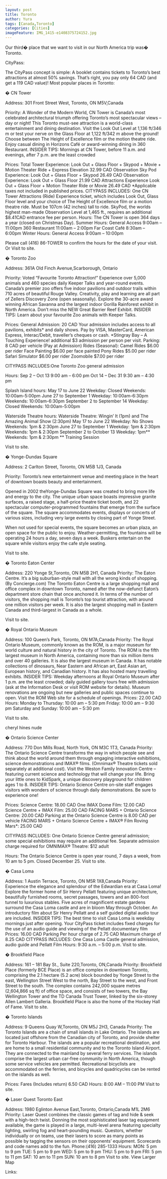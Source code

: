 ```yaml
---
layout: post
title: Toronto
author: Yura
tags: [Canada,Toronto]
categories: [Cities]
imageFeature: IMG_1415-e1408375724152.jpg
---
```


  Our third� place that we want to visit in our North America trip was� Toronto. 



  CityPass:



  The CityPass concept is simple: A booklet contains tickets to Toronto’s<!--more--> best attractions at almost 50% savings. That’s right, you pay only 64 CAD (and get a 119 CAD value)! Most popular places in Toronto:



  � CN Tower



  Address: 301 Front Street West, Toronto, ON M5V,Canada



  Priority:   A Wonder of the Modern World, CN Tower is Canada’s most celebrated architectural triumph offering Toronto’s most spectacular views – day or night! This Toronto must-see attraction is a world-class entertainment and dining destination. Visit the Look Out Level at 1,136 ft/346 m or test your nerve on the Glass Floor at 1,122 ft/342 m above the ground! Choose between The Height of Excellence film or the motion theatre ride. Enjoy casual dining in Horizons Café or award-winning dining in 360 Restaurant. INSIDER TIPS: Mornings at CN Tower, before 11 a.m. and evenings, after 7 p.m. are the least crowded



  Prices: Total Tower Experience: Look Out + Glass Floor + Skypod + Movie + Motion Theater Ride + Express Elevation 32.99 CAD Observation Sky Pod Experience: Look Out + Glass Floor + Skypod 26.49 CAD Observation Experience: Look Out + Glass Floor 21.99 CAD Attractions Experience Look Out + Glass Floor + Motion Theater Ride or Movie 26.49 CAD *Applicable taxes not included in published prices. CITYPASS INCLUDES: One CN Tower Attractions (Ride) Experience ticket, which includes Look Out, Glass Floor level and your choice of The Height of Excellence film or a motion theatre ride. Must be 107cm (42 inches) tall to ride. SkyPod, the worlds highest man-made Observation Level at 1,465 ft., requires an additional $8.41CAD entrance fee per person. Hours: The CN Tower is open 364 days a year (closed on Christmas Day). Summer Hours: General Access 9:00am – 11:00pm 360 Restaurant 11:00am – 2:00pm Far Coast Café 8:30am – 6:00pm Winter Hours: General Access 9:00am – 10:00pm



  Please call (416) 86-TOWER to confirm the hours for the date of your visit. Or Visit to site.



  � Toronto Zoo



  Address: 361A Old Finch Avenue,Scarborough, Ontario



  Priority:   Voted “Favourite Toronto Attraction!” Experience over 5,000 animals and 460 species daily Keeper Talks and year-round events. Canada’s premier zoo offers five indoor pavilions and outdoor trails within 710 acres of beautiful Rouge Valley. Creativity, play and learning are all part of Zellers Discovery Zone (open seasonally). Explore the 30-acre award winning African Savanna and the largest indoor Gorilla Rainforest exhibit in North America. Don’t miss the NEW Great Barrier Reef Exhibit. INSIDER TIPS: Learn about your favourite Zoo animals with Keeper Talks.



  Prices: General Admission: 20 CAD Your admission includes access to all pavilions, exhibits* and daily shows. Pay by VISA, MasterCard, American Express, Interac/Debit, traveller’s cheques or cash. *Stingray Bay – A Touching Experience! additional $3 admission per person per visit. Parking: 8 CAD per vehicle (Pay at Admission) Rides (Seasonal): Camel Rides $6.00 per rider Face Painting $6.00 per face painted Pony Rides $5.00 per rider Safari Simulator $6.00 per rider Zoomobile $7.00 per rider



  CITYPASS INCLUDES:One Toronto Zoo general admission



  Hours: Sep 2 – Oct 13 9:00 am – 6:00 pm Oct 14 – Dec 31 9:30 am – 4:30 pm



  Splash Island hours: May 17 to June 22 Weekday: Closed Weekends: 10:00am-5:00pm June 27 to September 1 Weekday: 10:00am-6:30pm Weekends: 10:00am-6:30pm September 2 to September 14 Weekday: Closed Weekends: 10:00am-5:00pm



  Waterside Theatre hours: Waterside Theatre: Wingin’ It (1pm) and The Amazing Animal Show (2:30pm) May 17 to June 22 Weekday: No Shows Weekends: 1pm & 2:30pm June 27 to September 1 Weekday: 1pm & 2:30pm Weekends: 1pm & 2:30pm September 2 to October 13 Weekday: 1pm** Weekends: 1pm & 2:30pm ** Training Session



  Visit to site.



  � Yonge-Dundas Square



  Address: 2 Carlton Street, Toronto, ON M5B 1J3, Canada



  Priority:  Toronto’s new entertainment venue and meeting place in the heart of downtown boasts beauty and entertainment.



  Opened in 2002 theYonge-Dundas Square was created to bring more life and energy to the city. The unique urban space boasts impressive granite surfaces, a raised stage, a half-price theatre ticket booth, and 22 spectacular computer-programmed fountains that emerge from the surface of the square. The square accommodates events, displays or concerts of various sizes, including very large events by closing part of Yonge Street.



  When not used for special events, the square becomes an urban plaza, an open space for the public to enjoy. Weather-permitting, the fountains will be operating 24 hours a day, seven days a week. Buskers entertain on the square while visitors enjoy the cafe style seating.



  Visit to site.



  � Toronto Eaton Center



  Address: 220 Yonge St,Toronto, ON M5B 2H1, Canada Priority:   The Eaton Centre. It’s a big suburban-style mall with all the wrong kinds of shopping.(By Concierge.com) The Toronto Eaton Centre is a large shopping mall and office complex in downtown Toronto, named after the now-defunct Eaton’s department store chain that once anchored it. In terms of the number of visitors, the shopping mall is Toronto’s top tourist attraction, with around one million visitors per week. It is also the largest shopping mall in Eastern Canada and third-largest in Canada as a whole.



  Visit to site.



  � Royal Ontario Museum



  Address: 100 Queen’s Park, Toronto, ON M7A,Canada Priority:  The Royal Ontario Museum, commonly known as the ROM, is a major museum for world culture and natural history in the city of Toronto. The ROM is the fifth largest museum in North America, containing more than six million items and over 40 galleries. It is also the largest museum in Canada. It has notable collections of dinosaurs, Near Eastern and African art, East Asian art, European history, and Canadian history. It has also hosted many travelling exhibits. INSIDER TIPS: Weekday afternoons at Royal Ontario Museum after 1 p.m. are the least crowded; daily guided gallery tours free with admission (ask at the Information Desk or visit ROM website for details). Museum renovations are ongoing but new galleries and public spaces continue to open. Visit the ROM Web site for a schedule of openings. Prices: 22.00 CAD Hours: Monday to Thursday: 10:00 am – 5:30 pm Friday: 10:00 am – 9:30 pm Saturday and Sunday: 10:00 am – 5:30 pm



  Visit to site.



  cheryl hines nude



  � Ontario Science Center



  Address: 770 Don Mills Road, North York, ON M3C 1T3, Canada Priority:  The Ontario Science Centre transforms the way in which people see and think about the world around them through engaging interactive exhibitions, science demonstrations and IMAX® films. (Omnimax® Theatre tickets sold separately at additional cost). Visit the Weston Family Innovation Centre – featuring current science and technology that will change your life. Bring your little ones to KidSpark, a unique discovery playground for children ages 1 to 8. INSIDER TIPS: Ontario Science Centre on-site staff engages visitors with wonders of science through daily demonstrations. Be sure to experience one!



  Prices: Science Centre: 18.00 CAD One IMAX Dome Film: 12.00 CAD Science Centre + IMAX Film: 25.00 CAD FACING MARS + Ontario Science Centre: 20.00 CAD Parking at the Ontario Science Centre is 8.00 CAD per vehicle FACING MARS + Ontario Science Centre + IMAX® Film Roving Mars*: 25.00 CAD



  CITYPASS INCLUDES: One Ontario Science Centre general admission; some special exhibitions may require an additional fee. Separate admission charge required for OMNIMAX® Theatre: $12 adult



  Hours: The Ontario Science Centre is open year round, 7 days a week, from 10 am to 5 pm. Closed December 25. Visit to site.



  � Casa Loma



  Address: 1 Austin Terrace, Toronto, ON M5R 1X8,Canada Priority:  Experience the elegance and splendour of the Edwardian era at Casa Loma! Explore the former home of Sir Henry Pellatt featuring unique architecture, beautifully furnished rooms, secret passages, towers and an 800-foot tunnel to luxurious stables. Five acres of magnificent estate gardens surround the Casa Loma castle and are in bloom May through October. An introductory film about Sir Henry Pellatt and a self guided digital audio tour are included. INSIDER TIPS: The best time to visit Casa Loma is weekday mornings just after opening. Your CityPass ticket includes fixed charges for the use of an audio guide and viewing of the Pellatt documentary film Prices: 16.00 CAD Parking Per hour charge of 2.75 CAD Maximum charge of 8.25 CAD CITYPASS INCLUDES: One Casa Loma Castle general admission, audio guide and Pellatt Film Hours: 9:30 a.m. – 5:00 p.m. Visit to site.



  � Brookfield Place



  Address: 161 – 181 Bay St., Suite 220,Toronto, ON,Canada Priority:  Brookfield Place (formerly BCE Place) is an office complex in downtown Toronto, comprising the 2.1 hectare (5.2 acre) block bounded by Yonge Street to the east, Wellington Street West to the north, Bay Street to the west, and Front Street to the south. The complex contains 242,000 square metres (2,604,866 sq ft) of office space, and consists of two towers, the Bay Wellington Tower and the TD Canada Trust Tower, linked by the six-storey Allen Lambert Galleria. Brookfield Place is also the home of the Hockey Hall of Fame. Visit to site.



  � Toronto Islands



  Address: 9 Queens Quay W,Toronto, ON M5J 2H3, Canada Priority:   The Toronto Islands are a chain of small islands in Lake Ontario. The islands are located just offshore from the Canadian city of Toronto, and provide shelter for Toronto Harbour. The islands are a popular recreational destination, and are home to a small residential community and to the Toronto Island Airport. They are connected to the mainland by several ferry services. The islands comprise the largest urban car-free community in North America, though some service vehicles are permitted. Recreational bicyclists are accommodated on the ferries, and bicycles and quadricycles can be rented on the islands as well.



  Prices: Fares (Includes return) 6.50 CAD Hours: 8:00 AM – 11:00 PM Visit to site.



  � Laser Quest Toronto East



  Address: 1980 Eglinton Avenue East,Toronto, Ontario,Canada M1L 2M6 Priority:  Laser Quest combines the classic games of tag and hide & seek with a high-tech twist. Donning the most sophisticated laser tag equipment available, the game is played in a large, multi-level arena featuring specialty lighting, swirling fog and heart-pounding music. Questors, whether individually or on teams, use their lasers to score as many points as possible by tagging the sensors on their opponents’ equipment. Scorecards and code names add to the fun. Phone:(416) 285-1333 Hours: MON: 5 pm to 9 pm TUE: 5 pm to 9 pm WED: 5 pm to 9 pm THU: 5 pm to 9 pm FRI: 5 pm to 11 pm SAT: 10 am to 11 pm SUN: 10 am to 8 pm Visit to site. View Larger Map



  Links: 


&nbsp;